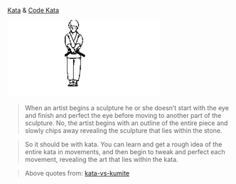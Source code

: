 [Kata](https://en.wikipedia.org/wiki/Kata) & [Code Kata](http://codekata.com/)

![Kata](kata.gif)

>When an artist begins a sculpture he or she doesn’t start with the eye and finish and perfect the eye before moving to another part of the sculpture. No, the artist begins with an outline of the entire piece and slowly chips away revealing the sculpture that lies within the stone.

>So it should be with kata. You can learn and get a rough idea of the entire kata in movements, and then begin to tweak and perfect each movement, revealing the art that lies within the kata.

>Above quotes from: [kata-vs-kumite](http://the-martial-way.com/kata-vs-kumite/)
